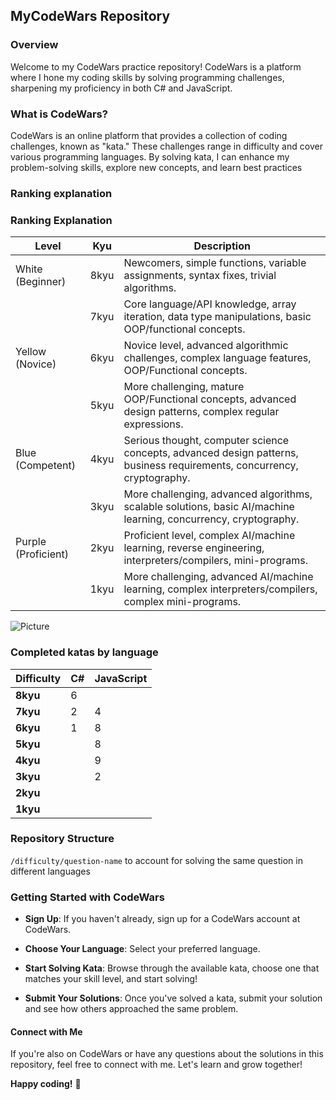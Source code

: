 ## MyCodeWars Repository

### Overview
Welcome to my CodeWars practice repository! CodeWars is a platform where I hone my coding skills by solving programming challenges, sharpening my proficiency in both C# and JavaScript.

### What is CodeWars?
CodeWars is an online platform that provides a collection of coding challenges, known as "kata." These challenges range in difficulty and cover various programming languages. By solving kata, I can enhance my problem-solving skills, explore new concepts, and learn best practices

### Ranking explanation
### Ranking Explanation
| Level            | Kyu   | Description                                            |
| ---------------- | ----- | ------------------------------------------------------ |
| White (Beginner)  | 8kyu | Newcomers, simple functions, variable assignments, syntax fixes, trivial algorithms. |
|                  | 7kyu | Core language/API knowledge, array iteration, data type manipulations, basic OOP/functional concepts. |
| Yellow (Novice)  | 6kyu | Novice level, advanced algorithmic challenges, complex language features, OOP/Functional concepts. |
|                  | 5kyu | More challenging, mature OOP/Functional concepts, advanced design patterns, complex regular expressions. |
| Blue (Competent) | 4kyu | Serious thought, computer science concepts, advanced design patterns, business requirements, concurrency, cryptography. |
|                  | 3kyu | More challenging, advanced algorithms, scalable solutions, basic AI/machine learning, concurrency, cryptography. |
| Purple (Proficient) | 2kyu | Proficient level, complex AI/machine learning, reverse engineering, interpreters/compilers, mini-programs. |
|                   | 1kyu | More challenging, advanced AI/machine learning, complex interpreters/compilers, complex mini-programs. |



 
![Picture](https://www.codewars.com/users/sockulags/badges/large)

### Completed katas by language
| Difficulty|  C#                 | JavaScript               |
|-----------|-----------------------|-------------------------|
| **8kyu**  |       6               |                         |
| **7kyu**  |       2               |         4               |
| **6kyu**  |       1               |         8               |
| **5kyu**  |                       |         8               |
| **4kyu**  |                       |         9               |
| **3kyu**  |                       |         2               |
| **2kyu**  |                       |                         |
| **1kyu**  |                       |                         |



### Repository Structure
``/difficulty/question-name`` to account for solving the same question in different languages

### Getting Started with CodeWars
- **Sign Up**: If you haven't already, sign up for a CodeWars account at CodeWars.

- **Choose Your Language**: Select your preferred language.

- **Start Solving Kata**: Browse through the available kata, choose one that matches your skill level, and start solving!

- **Submit Your Solutions**: Once you've solved a kata, submit your solution and see how others approached the same problem.

#### Connect with Me
If you're also on CodeWars or have any questions about the solutions in this repository, feel free to connect with me. Let's learn and grow together!

**Happy coding!** 🚀





